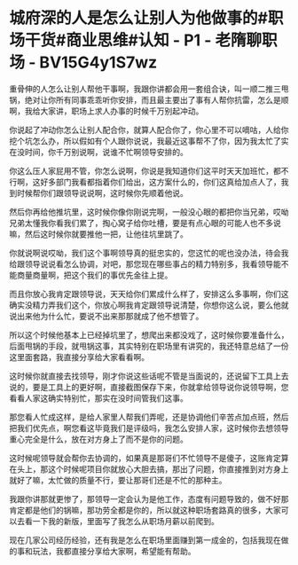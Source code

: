 # 城府深的人是怎么让别人为他做事的#职场干货#商业思维#认知 - P1 - 老隋聊职场 - BV15G4y1S7wz

重骨伸的人怎么让别人帮他干事啊，我跟你讲都会用一套组合诀，叫一顺二推三甩锅，绝对让你所有同事乖乖听你安排，而且最主要出了事有人帮你抗雷，怎么是顺啊，我给大家讲，职场上求人办事的时候千万别起冲动。

你说起了冲动你怎么让别人配合你，就算人配合你了，你心里不可以嘀咕，人给你挖个坑怎么办，所以假如有个人跟你说说，我最近这事帮不了你，因为我太忙了实在没时间，你千万别说啊，说谁不忙啊领导安排的。

你这么压人家屁用不管，你怎么说啊，你说是我知道你们这平时天天加班忙，都不行啊，这好多部门我看都指着你们给出，这方案什么的，你们这真给加点人了，我到时候帮你们跟领导说说啊，这时候你先顺着他说。

然后你再给他推坑里，这时候你像你刚说完啊，一般没心眼的都把你当兄弟，哎呦兄弟太懂我你看我们累了，掏心窝子给你吐槽，要是有点心眼的可能人也不多说嘛，然后这时候你就要推他一把，让他往坑里跳了。

你就说啊说哎呦，我们这个事啊领导真的挺忠实的，您这忙的呢也没办法，待会我给跟领导说说看怎么协调，对吧，那您现在哪些事占的精力特别多，我看领导能不能商量商量啊，把这个我们的事优先金往上提。

而且你放心我肯定跟领导说，天天给你们累成什么样了，安排这么多事啊，你们这确实没精力弄我们这个，你放心啊我肯定跟领导说清楚，你想你这么说，要么他就说出来他为什么忙，要说不出来那那就成了他不想管了。

所以这个时候他基本上已经掉坑里了，想爬出来都没戏了，这时候你要准备什么，后面甩锅的手段，就甩锅这事，其实特别在职场里有讲究的，我还特意总结了一份这里面套路，我直接分享给大家看看啊。

这时候你就直接去找领导，刚才你说这些话呢不管是当面说的，还说留下工具上去说的，要是工具上的更好啊，直接截图保存下来，你就拿给领导说你说领导啊，您看看人家这确实特别忙，那实在没时间管我们这事。

那您看人忙成这样，是给人家里人帮我们弄呢，还是协调他们辛苦点加点班，然后把我们优先点，啊您看这毕竟我们是评级吗，我怎么安排人家，这时候你去想领导重心完全是什么，放在对方身上了而不是你的问题。

这时候呢领导就会帮你去协调的，如果真是那哥们不忙领导不是傻子，这账肯定算在头上，那这个时候呢项目你就放心大胆去搞，那出了问题，你直接推到对方身上就好了嘛，太忙做的质量不行，要让那哥们还是不忙的那种主。

我跟你讲那就更惨了，那领导一定会认为是他工作，态度有问题导致的，做不好那肯定都是他们的锅嘛，那功劳全都是你的，所以就这种职场套路真的很多，大家可以去看一下我的新版，里面写了我怎么从职场月薪以前爬到。

现在几家公司经历经验，还有我是怎么在职场里面赚到第一成金的，包括我现在做的事和玩法，我都直接分享给大家啊，希望能有帮助。


